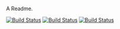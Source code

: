 A Readme.

[![Build Status](https://travis-ci.org/davidsteinsland/cakephp-state-machine.png?branch=master)](https://travis-ci.org/davidsteinsland/cakephp-state-machine)
[![Build Status](https://circleci.com/gh/circleci/mongofinil.png?circle-token=b14acf911433d315298235b0c2fbf7b2670a92a8)](https://circleci.com/gh/circleci/mongofinil.png?circle-token=b14acf911433d315298235b0c2fbf7b2670a92a8)
[![Build Status](https://circleci.com/gh/SaltShipDesign/pepper.png?circle-token=af3d1edc6ee0dd9805d971f52f745f92cd5510e)](https://circleci.com/gh/SaltShipDesign/pepper.png?circle-token=af3d1edc6ee0dd9805d971f52f745f92cd5510e)
